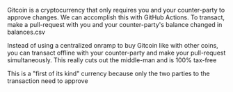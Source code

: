 Gitcoin is a cryptocurrency that only requires you and your counter-party to approve changes. We can accomplish this with GitHub Actions. To transact, make a pull-request with you and your counter-party's balance changed in balances.csv

Instead of using a centralized onramp to buy Gitcoin like with other coins, you can transact offline with your counter-party and make your pull-request simultaneously. This really cuts out the middle-man and is 100% tax-free

This is a "first of its kind" currency because only the two parties to the transaction need to approve
